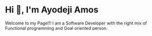 # Hi 👋, I'm Ayodeji Amos


Welcome to my Page!!! I am a Software Developer with the right mix of Functional programming and Goal oriented person.

